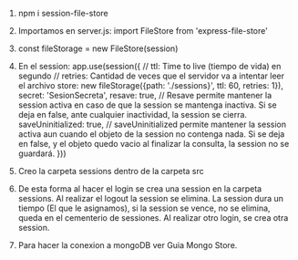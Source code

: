 1) npm i session-file-store

2) Importamos en server.js:
    import FileStore from 'express-file-store'

3) const fileStorage = new FileStore(session)

4) En el session:
    app.use(session({
    // ttl: Time to live (tiempo de vida) en segundo
    // retries: Cantidad de veces que el servidor va a intentar leer el archivo
    store: new fileStorage({path: './sessions}', ttl: 60, retries: 1}),
    secret: 'SesionSecreta',
    resave: true, // Resave permite mantener la session activa en caso de que la session se mantenga inactiva. Si se deja en false, ante cualquier inactividad, la session se cierra.
    saveUninitialized: true, // saveUninitialized permite mantener la session activa aun cuando el objeto de la session no contenga nada. Si se deja en false, y el objeto quedo vacio al finalizar la consulta, la session no se guardará.
}))

5) Creo la carpeta sessions dentro de la carpeta src

6) De esta forma al hacer el login se crea una session en la carpeta sessions.
    Al realizar el logout la session se elimina.
    La session dura un tiempo (El que le asignamos), si la session se vence, no se elimina, queda en el cementerio de sessiones. Al realizar otro login, se crea otra session.

7) Para hacer la conexion a mongoDB ver Guia Mongo Store.